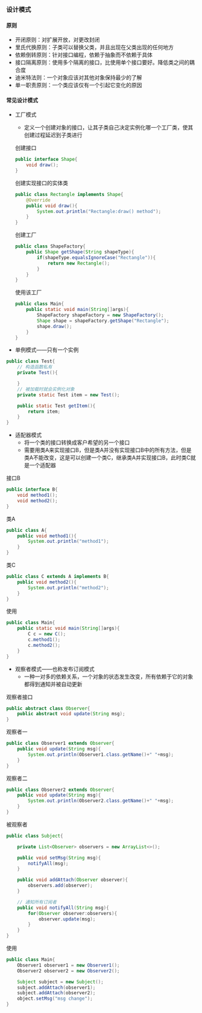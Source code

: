 ### 设计模式
#### 原则
- 开闭原则：对扩展开放，对更改封闭
- 里氏代换原则：子类可以替换父类，并且出现在父类出现的任何地方
- 依赖倒转原则：针对接口编程，依赖于抽象而不依赖于具体
- 接口隔离原则：使用多个隔离的接口，比使用单个接口要好。降低类之间的耦合度
- 迪米特法则：一个对象应该对其他对象保持最少的了解
- 单一职责原则：一个类应该仅有一个引起它变化的原因
#### 常见设计模式
- 工厂模式
  - 定义一个创建对象的接口，让其子类自己决定实例化哪一个工厂类，使其创建过程延迟到子类进行

  创建接口
  ```java
  public interface Shape{
      void draw();
  }
  ```
  创建实现接口的实体类
  ```java
  public class Rectangle implements Shape{
      @Override
      public void draw(){
          System.out.println("Rectangle:draw() method");
      }
  }
  ```
  创建工厂
  ```java
  public class ShapeFactory{
      public Shape getShape(String shapeType){
          if(shapeType.equalsIgnoreCase("Rectangle")){
              return new Rectangle();
          }
      }
  }
  ```
  使用该工厂
  ```java
  public class Main{
      public static void main(String[]args){
          ShapeFactory shapeFactory = new ShapeFactory();
          Shape shape = shapeFactory.getShape("Rectangle");
          shape.draw();
      }
  }
  ```
- 单例模式——只有一个实例
```java
public class Test{
    // 构造函数私有
    private Test(){

    }
    // 被加载时就会实例化对象
    private static Test item = new Test();

    public static Test getItem(){
        return item;
    }
}
```
- 适配器模式
  - 将一个类的接口转换成客户希望的另一个接口
  - 需要用类A来实现接口B，但是类A并没有实现接口B中的所有方法，但是类A不能改变，这是可以创建一个类C，继承类A并实现接口B，此时类C就是一个适配器

接口B
```java
public interface B{
    void method1();
    void method2();
}
```
类A
```java
public class A{
    public void method1(){
        System.out.println("method1");
    }
}
```
类C
```java
public class C extends A implements B{
    public void method2(){
        System.out.println("method2");
    }
}
```
使用
```java
public class Main{
    public static void main(String[]args){
        C c = new C();
        c.method1();
        c.method2();
    }
}
```
- 观察者模式——也称发布订阅模式
  - 一种一对多的依赖关系，一个对象的状态发生改变，所有依赖于它的对象都得到通知并被自动更新

观察者接口
```java
public abstract class Observer{
    public abstract void update(String msg);
}
```
观察者一
```java
public class Observer1 extends Observer{
    public void update(String msg){
        System.out.println(Observer1.class.getName()+" "+msg);
    }
}
````
观察者二
```java
public class Observer2 extends Observer{
    public void update(String msg){
        System.out.println(Observer2.class.getName()+" "+msg);
    }
}
````
被观察者
```java
public class Subject{

    private List<Observer> observers = new ArrayList<>();

    public void setMsg(String msg){
        notifyAll(msg);
    }

    public void addAttach(Observer observer){
        observers.add(observer);
    }

    // 通知所有订阅者
    public void notifyAll(String msg){
        for(Observer observer:observers){
            observer.update(msg);
        }
    }
}
```
使用
```java
public class Main{
    Observer1 observer1 = new Observer1();
    Observer2 observer2 = new Observer2();

    Subject subject = new Subject();
    subject.addAttach(observer1);
    subject.addAttach(observer2);
    object.setMsg("msg change");
}
```